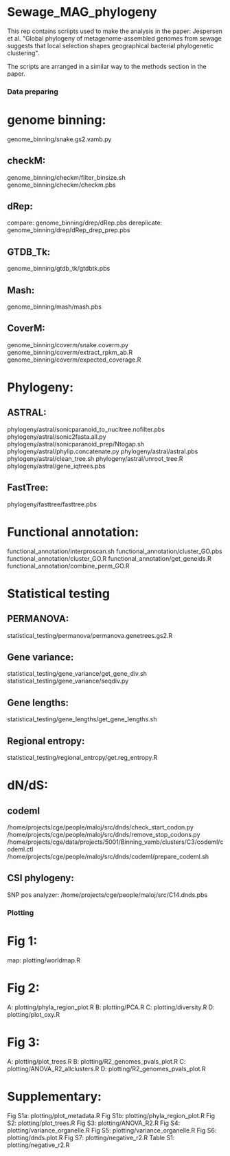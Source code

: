 # Sewage_MAG_phylogeny

This rep contains scriipts used to make the analysis in the paper: Jespersen et al. "Global phylogeny of metagenome-assembled genomes from sewage suggests that local selection shapes geographical bacterial phylogenetic clustering".

The scripts are arranged in a similar way to the methods section in the paper.



### Data preparing

# genome binning:
genome_binning/snake.gs2.vamb.py
## checkM:
genome_binning/checkm/filter_binsize.sh
genome_binning/checkm/checkm.pbs
## dRep:
compare: genome_binning/drep/dRep.pbs
dereplicate: genome_binning/drep/dRep_drep_prep.pbs
## GTDB_Tk:
genome_binning/gtdb_tk/gtdbtk.pbs
## Mash: 
genome_binning/mash/mash.pbs
## CoverM:
genome_binning/coverm/snake.coverm.py
genome_binning/coverm/extract_rpkm_ab.R
genome_binning/coverm/expected_coverage.R

# Phylogeny:
## ASTRAL:
phylogeny/astral/sonicparanoid_to_nucltree.nofilter.pbs
phylogeny/astral/sonic2fasta.all.py
phylogeny/astral/sonicparanoid_prep/Ntogap.sh
phylogeny/astral/phylip.concatenate.py
phylogeny/astral/astral.pbs
phylogeny/astral/clean_tree.sh
phylogeny/astral/unroot_tree.R
phylogeny/astral/gene_iqtrees.pbs
## FastTree:
phylogeny/fasttree/fasttree.pbs

# Functional annotation:
functional_annotation/interproscan.sh
functional_annotation/cluster_GO.pbs
functional_annotation/cluster_GO.R
functional_annotation/get_geneids.R
functional_annotation/combine_perm_GO.R

# Statistical testing
## PERMANOVA: 
statistical_testing/permanova/permanova.genetrees.gs2.R
## Gene variance: 
statistical_testing/gene_variance/get_gene_div.sh
statistical_testing/gene_variance/seqdiv.py
## Gene lengths: 
statistical_testing/gene_lengths/get_gene_lengths.sh
## Regional entropy: 
statistical_testing/regional_entropy/get.reg_entropy.R


# dN/dS:
## codeml
/home/projects/cge/people/maloj/src/dnds/check_start_codon.py
/home/projects/cge/people/maloj/src/dnds/remove_stop_codons.py
/home/projects/cge/data/projects/5001/Binning_vamb/clusters/C3/codeml/codeml.ctl
/home/projects/cge/people/maloj/src/dnds/codeml/prepare_codeml.sh
## CSI phylogeny: 
SNP pos analyzer: /home/projects/cge/people/maloj/src/C14.dnds.pbs

### Plotting 

# Fig 1:
map: plotting/worldmap.R

# Fig 2:
A: plotting/phyla_region_plot.R
B: plotting/PCA.R
C: plotting/diversity.R
D: plotting/plot_oxy.R

# Fig 3:
A: plotting/plot_trees.R
B: plotting/R2_genomes_pvals_plot.R
C: plotting/ANOVA_R2_allclusters.R
D: plotting/R2_genomes_pvals_plot.R

# Supplementary:
Fig S1a: plotting/plot_metadata.R 
Fig S1b: plotting/phyla_region_plot.R
Fig S2: plotting/plot_trees.R
Fig S3: plotting/ANOVA_R2.R
Fig S4: plotting/variance_organelle.R
Fig S5: plotting/variance_organelle.R
Fig S6: plotting/dnds.plot.R
Fig S7: plotting/negative_r2.R
Table S1: plotting/negative_r2.R






